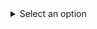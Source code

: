 <details>
  <summary>Select an option</summary>
  <table>
    <tr>
      <td><input type="checkbox" id="option1" checked><label for="option1">Option 1</label></td>
    </tr>
    <tr>
      <td><input type="checkbox" id="option2"><label for="option2">Option 2</label></td>
    </tr>
    <tr>
      <td><input type="checkbox" id="option3"><label for="option3">Option 3</label></td>
    </tr>
  </table>
</details>


